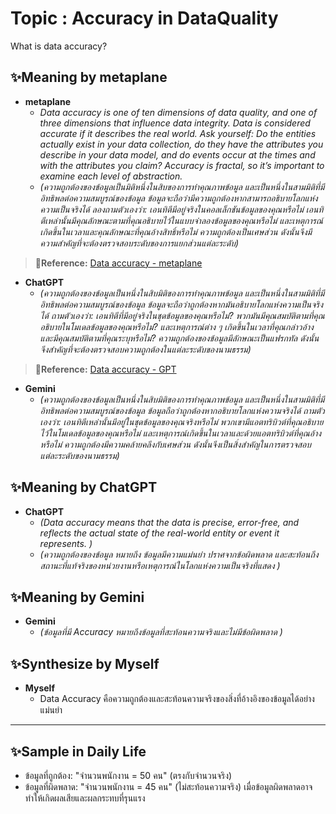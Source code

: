 # Topic : Accuracy in DataQuality  
What is data accuracy?

## **✨Meaning by metaplane**  
- **metaplane**  
  - *Data accuracy is one of ten dimensions of data quality, and one of three dimensions that influence data integrity. Data is considered accurate if it describes the real world. Ask yourself: Do the entities actually exist in your data collection, do they have the attributes you describe in your data model, and do events occur at the times and with the attributes you claim? Accuracy is fractal, so it’s important to examine each level of abstraction.*  
  - *(ความถูกต้องของข้อมูลเป็นมิติหนึ่งในสิบของการทำคุณภาพข้อมูล และเป็นหนึ่งในสามมิติที่มีอิทธิพลต่อความสมบูรณ์ของข้อมูล ข้อมูลจะถือว่ามีความถูกต้องหากสามารถอธิบายโลกแห่งความเป็นจริงได้ ลองถามตัวเองว่า: เอนทิตีมีอยู่จริงในคอลเล็กชันข้อมูลของคุณหรือไม่ เอนทิตีเหล่านั้นมีคุณลักษณะตามที่คุณอธิบายไว้ในแบบจำลองข้อมูลของคุณหรือไม่ และเหตุการณ์เกิดขึ้นในเวลาและคุณลักษณะที่คุณอ้างสิทธิ์หรือไม่ ความถูกต้องเป็นเศษส่วน ดังนั้นจึงมีความสำคัญที่จะต้องตรวจสอบระดับของการแยกส่วนแต่ละระดับ)*  
> **🔗Reference:** [Data accuracy - metaplane](https://www.metaplane.dev/blog/data-accuracy-definition-examples)
- **ChatGPT**  
  - *(ความถูกต้องของข้อมูลเป็นหนึ่งในสิบมิติของการทำคุณภาพข้อมูล และเป็นหนึ่งในสามมิติที่มีอิทธิพลต่อความสมบูรณ์ของข้อมูล ข้อมูลจะถือว่าถูกต้องหากมันอธิบายโลกแห่งความเป็นจริงได้ ถามตัวเองว่า: เอนทิตีที่มีอยู่จริงในชุดข้อมูลของคุณหรือไม่? พวกมันมีคุณสมบัติตามที่คุณอธิบายในโมเดลข้อมูลของคุณหรือไม่? และเหตุการณ์ต่าง ๆ เกิดขึ้นในเวลาที่คุณกล่าวอ้างและมีคุณสมบัติตามที่คุณระบุหรือไม่? ความถูกต้องของข้อมูลมีลักษณะเป็นแฟรกทัล ดังนั้นจึงสำคัญที่จะต้องตรวจสอบความถูกต้องในแต่ละระดับของนามธรรม)*  
> **🔗Reference:** [Data accuracy - GPT](https://chatgpt.com/share/676fbb00-8168-8007-a5f7-ba24691a2b46)
- **Gemini**  
  - *(ความถูกต้องของข้อมูลเป็นหนึ่งในสิบมิติของการทำคุณภาพข้อมูล และเป็นหนึ่งในสามมิติที่มีอิทธิพลต่อความสมบูรณ์ของข้อมูล ข้อมูลถือว่าถูกต้องหากอธิบายโลกแห่งความจริงได้
ถามตัวเองว่า: เอนทิตีเหล่านั้นมีอยู่ในชุดข้อมูลของคุณจริงหรือไม่ พวกเขามีแอตทริบิวต์ที่คุณอธิบายไว้ในโมเดลข้อมูลของคุณหรือไม่ และเหตุการณ์เกิดขึ้นในเวลาและด้วยแอตทริบิวต์ที่คุณอ้างหรือไม่
ความถูกต้องมีความคล้ายคลึงกับเศษส่วน ดังนั้นจึงเป็นสิ่งสำคัญในการตรวจสอบแต่ละระดับของนามธรรม)*  

## ✨Meaning by ChatGPT  
- **ChatGPT**  
  - *(Data accuracy means that the data is precise, error-free, and reflects the actual state of the real-world entity or event it represents. )*
  - *(ความถูกต้องของข้อมูล หมายถึง ข้อมูลมีความแม่นยำ ปราศจากข้อผิดพลาด และสะท้อนถึงสถานะที่แท้จริงของหน่วยงานหรือเหตุการณ์ในโลกแห่งความเป็นจริงที่แสดง )*  

## ✨Meaning by Gemini  
- **Gemini**  
  - *(ข้อมูลที่มี Accuracy หมายถึงข้อมูลที่สะท้อนความจริงและไม่มีข้อผิดพลาด  )*  

## **✨Synthesize by Myself**
- **Myself**
  -   Data Accuracy คือความถูกต้องและสะท้อนความจริงของสิ่งที่อ้างอิงของข้อมูลได้อย่างแม่นยำ 
---

## **✨Sample in Daily Life**  
- ข้อมูลที่ถูกต้อง: "จำนวนพนักงาน = 50 คน" (ตรงกับจำนวนจริง)  
- ข้อมูลที่ผิดพลาด: "จำนวนพนักงาน = 45 คน" (ไม่สะท้อนความจริง)
เมื่อข้อมูลผิดพลาดอาจทำให้เกิดผลเสียและผลกระทบที่รุนแรง

